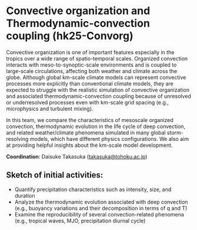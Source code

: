 # Convective organization and Thermodynamic-convection coupling (hk25-Convorg)

Convective organization is one of important features especially in the tropics over a wide range of spatio-temporal scales. Organized convection interacts with meso-to-synoptic-scale environments and is coupled to large-scale circulations, affecting both weather and climate across the globe. Although global km-scale climate models can represent convective processes more explicitly than conventional climate models, they are expected to struggle with the realistic simulation of convective organization and associated thermodynamic-convection coupling because of unresolved or underresolved processes even with km-scale grid spacing (e.g., microphysics and turbulent mixing).

In this team, we compare the characteristics of mesoscale organized convection, thermodynamic evolution in the life cycle of deep convection, and related weather/climate phenomena simulated in many global storm-resolving models, which have different physics configurations. We also aim at providing helpful insights about the km-scale model development.

**Coordination**: Daisuke Takasuka (takasuka@tohoku.ac.jp)

## Sketch of initial activities:

+ Quantify precipitation characteristics such as intensity, size, and duration
+ Analyze the thermodynamic evolution associated with deep convection (e.g., buoyancy variations and their decomposition in terms of q and T)
+ Examine the reproducibility of several convection-related phenomena (e.g., tropical waves, MJO, precipitation diurnal cycle)
